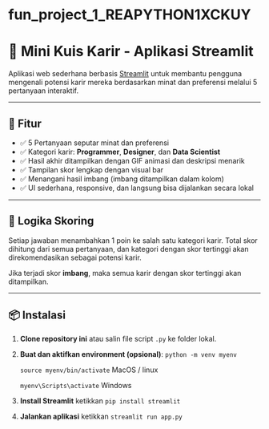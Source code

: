 # fun_project_1_REAPYTHON1XCKUY

# 🎯 Mini Kuis Karir - Aplikasi Streamlit

Aplikasi web sederhana berbasis [Streamlit](https://streamlit.io/) untuk membantu pengguna mengenali potensi karir mereka berdasarkan minat dan preferensi melalui 5 pertanyaan interaktif.

---

## 🚀 Fitur

- ✅ 5 Pertanyaan seputar minat dan preferensi
- ✅ Kategori karir: **Programmer**, **Designer**, dan **Data Scientist**
- ✅ Hasil akhir ditampilkan dengan GIF animasi dan deskripsi menarik
- ✅ Tampilan skor lengkap dengan visual bar
- ✅ Menangani hasil imbang (imbang ditampilkan dalam kolom)
- ✅ UI sederhana, responsive, dan langsung bisa dijalankan secara lokal

---

## 🧠 Logika Skoring

Setiap jawaban menambahkan 1 poin ke salah satu kategori karir. Total skor dihitung dari semua pertanyaan, dan kategori dengan skor tertinggi akan direkomendasikan sebagai potensi karir.

Jika terjadi skor **imbang**, maka semua karir dengan skor tertinggi akan ditampilkan.

---

## 📦 Instalasi

1. **Clone repository ini** atau salin file script `.py` ke folder lokal.
2. **Buat dan aktifkan environment (opsional)**:
   `python -m venv myenv`

   `source myenv/bin/activate` MacOS / linux

   `myenv\Scripts\activate` Windows

3. **Install Streamlit** ketikkan `pip install streamlit`
4. **Jalankan aplikasi** ketikkan `streamlit run app.py`
